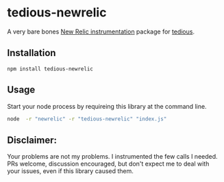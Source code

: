 # tedious-newrelic

A very bare bones [New Relic instrumentation](http://newrelic.github.io/node-newrelic/docs/tutorial-Datastore-Simple.html) package for [tedious](https://github.com/tediousjs/tedious).

## Installation

`npm install tedious-newrelic`

## Usage

Start your node process by requireing this library at the command line.
```sh
node  -r "newrelic" -r "tedious-newrelic" "index.js"
```

## Disclaimer:
Your problems are not my problems. I instrumented the few calls I needed.
PRs welcome, discussion encouraged, but don't expect me to deal with your issues, 
even if this library caused them.
